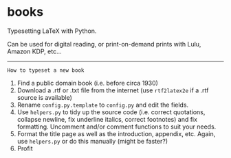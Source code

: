 # books
Typesetting LaTeX with Python.

Can be used for digital reading, or print-on-demand prints with Lulu, Amazon KDP, etc...

---
`How to typeset a new book`

1. Find a public domain book (i.e. before circa 1930)
2. Download a .rtf or .txt file from the internet (use `rtf2latex2e` if a .rtf source is available)
3. Rename `config.py.template` to `config.py` and edit the fields.
4. Use `helpers.py` to tidy up the source code (i.e. correct quotations, collapse newline, fix underline italics, correct footnotes) and fix formatting. Uncomment and/or comment functions to suit your needs.
6. Format the title page as well as the introduction, appendix, etc. Again, use `helpers.py` or do this manually (might be faster?)
7. Profit
